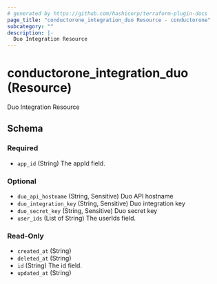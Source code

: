 ```yaml
---
# generated by https://github.com/hashicorp/terraform-plugin-docs
page_title: "conductorone_integration_duo Resource - conductorone"
subcategory: ""
description: |-
  Duo Integration Resource
---
```


# conductorone_integration_duo (Resource)

Duo Integration Resource



<!-- schema generated by tfplugindocs -->
## Schema

### Required

- `app_id` (String) The appId field.

### Optional

- `duo_api_hostname` (String, Sensitive) Duo API hostname
- `duo_integration_key` (String, Sensitive) Duo integration key
- `duo_secret_key` (String, Sensitive) Duo secret key
- `user_ids` (List of String) The userIds field.

### Read-Only

- `created_at` (String)
- `deleted_at` (String)
- `id` (String) The id field.
- `updated_at` (String)
